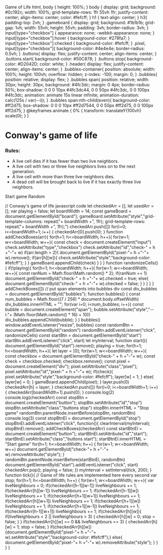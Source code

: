   Game of Life   html, body { height: 100%; } body { display: grid; background: #0c192c; width: 100%; grid-template-rows: 1fr 55vh 1fr; justify-content: center; align-items: center; color: #fefcff; } h1 { text-align: center; } h3{ padding-top: 2vh; } .gameboard { display: grid; background: #1b1b1b; grid-gap: 1vh; width: 55vh; height: 55vh; padding: 3vh; border-radius: 3vh; } input\[type="checkbox"\] { appearance: none; -webkit-appearance: none; } input\[type="checkbox"\]:hover { background-color: #278fa7; } input\[type="checkbox"\]:checked { background-color: #fefcff; } .pixel, input\[type="checkbox"\]{ background-color: #4e4e4e; border-radius: 0.5vh; } .buttons{ display: flex; justify-content: center; align-items: center; } .buttons.start{ background-color: #50C878; } .buttons.stop{ background-color: #D2042D; color: white; } .header{ display: flex; justify-content: center; align-items: center; } .bubbles-container{ position: absolute; width: 100%; height: 100vh; overflow: hidden; z-index: -100; margin: 0; } .bubbles{ position: relative; display: flex; } .bubbles span{ position: relative; width: 30px; height: 30px; background: #4fc3dc; margin: 0 4px; border-radius: 50%; box-shadow: 0 0 0 10px #4fc3dc44, 0 0 50px #4fc3dc, 0 0 100px #4fc3dc; animation: animate 15s linear infinite; animation-duration: calc(125s / var(--i)); } .bubbles span:nth-child(even){ background-color: #ff2d75; box-shadow: 0 0 0 10px #ff2d7544, 0 0 50px #ff2d75, 0 0 100px #ff2d75; } @keyframes animate { 0% { transform: translateY(100vh) scale(0); } }

Conway's game of life
=====================

### Rules:

*   A live cell dies if it has fewer than two live neighbors.
*   A live cell with two or three live neighbors lives on to the next generation.
*   A live cell with more than three live neighbors dies.
*   A dead cell will be brought back to live if it has exactly three live neighbors.

Start game Random

// Conway's game of life javascript code let checkedArr = \[\]; let usedArr = \[\]; var playing = false; let boardWidth = 14; const gameBoard = document.getElementById("board"); gameBoard.setAttribute("style","grid-template-columns: repeat("+ boardWidth +", 1fr); grid-template-rows: repeat("+ boardWidth +", 1fr);") checkedArr.push(\[\]) for(i=0; i<=boardWidth+1; i++) { checkedArr\[0\].push(0); } function addCheckBoxes(arr){ for(h=1; h<=boardWidth; h++){ for(w=1; w<=boardWidth; w++){ const check = document.createElement("input") check.setAttribute("type","checkbox") check.setAttribute("id","check-" + h +"-"+ w) if(arr.length > 2){ document.getElementById("pixel-"+ h +"-"+ w).remove(); if(arr\[h\]\[w\]){ check.setAttribute("style","background-color: #fefcff"); } } gameBoard.appendChild(check) } } } function randomizeCells(){ if(!playing){ for(h=1; h<=boardWidth; h++){ for(w=1; w<=boardWidth; w++){ const ranNum = Math.floor(Math.random() \* 2); if(ranNum == 1) document.getElementById("check-" + h +"-"+ w).checked = true; else{ document.getElementById("check-" + h +"-"+ w).checked = false; } } } } } addCheckBoxes(\[\]) // put span elements into bubbles div const div\_bubbles = document.getElementById("bubbles"); function bubbles() { const num\_bubbles = Math.floor((7 / 256) \* document.body.offsetWidth) div\_bubbles.innerHTML = ""; for(var i=0; i<num\_bubbles; i++){ const bubble = document.createElement("span"); bubble.setAttribute("style","--i:"+ (Math.floor(Math.random() \* 16) + 10)) div\_bubbles.appendChild(bubble); } } bubbles() window.addEventListener("resize", bubbles) const randomBtn = document.getElementById("random") randomBtn.addEventListener("click", randomizeCells) const startBtn = document.getElementById("start") startBtn.addEventListener("click", start) let myInterval; function start(){ document.getElementById("start").remove(); playing = true; for(h=1; h<=boardWidth; h++){ let layer = \[0\]; for(w=1; w<=boardWidth; w++){ const checkbox = document.getElementById("check-" + h +"-"+ w); const check = checkbox.checked; checkbox.remove(); const pixel = document.createElement("div"); pixel.setAttribute("class","pixel"); pixel.setAttribute("id","pixel-" + h +"-"+ w); if(check){ pixel.setAttribute("style","background-color: #fefcff"); layer\[w\] = 1; } else{ layer\[w\] = 0; } gameBoard.appendChild(pixel); } layer.push(0) checkedArr\[h\] = layer; } checkedArr.push(\[\]) for(i=0; i<=boardWidth+1; i++) { checkedArr\[boardWidth+1\].push(0); } console.log(2) console.log(checkedArr) const stopBtn = document.createElement("button"); stopBtn.setAttribute("id","stop") stopBtn.setAttribute("class","buttons stop") stopBtn.innerHTML = "Stop game" randomBtn.parentNode.insertBefore(stopBtn, randomBtn) console.log(3) const stopBtnEl = document.getElementById("stop") stopBtnEl.addEventListener("click", function(){ clearInterval(myInterval); stopBtnEl.remove(); addCheckBoxes(checkedArr) const startBtnEl = document.createElement("button"); startBtnEl.setAttribute("id","start"); startBtnEl.setAttribute("class","buttons start"); startBtnEl.innerHTML = "Start game" for(h=1; h<=boardWidth; h++) { for(w=1; w<=boardWidth; w++) document.getElementById("check-"+ h +"-"+ w).removeAttribute("style"); } randomBtn.parentNode.insertBefore(startBtnEl, randomBtn) document.getElementById("start").addEventListener("click", start) checkedArr.pop(); playing = false; }) myInterval = setInterval(tick, 200); } function tick(){ // Game of life rules are implemented here every second var stop; for(h=1; h<=boardWidth; h++) { for(w=1; w<=boardWidth; w++){ var liveNeighbours = 0; if(checkedArr\[h-1\]\[w-1\]) liveNeighbours += 1; if(checkedArr\[h\]\[w-1\]) liveNeighbours += 1; if(checkedArr\[h-1\]\[w\]) liveNeighbours += 1; if(checkedArr\[h+1\]\[w+1\]) liveNeighbours += 1; if(checkedArr\[h\]\[w+1\]) liveNeighbours += 1; if(checkedArr\[h+1\]\[w\]) liveNeighbours += 1; if(checkedArr\[h+1\]\[w-1\]) liveNeighbours += 1; if(checkedArr\[h-1\]\[w+1\]) liveNeighbours += 1; if(checkedArr\[h\]\[w\]){ if(liveNeighbours < 2 || liveNeighbours > 3) { checkedArr\[h\]\[w\] = 0; stop = false; } } if(checkedArr\[h\]\[w\] == 0 && liveNeighbours == 3) { checkedArr\[h\]\[w\] = 1; stop = false; } if(checkedArr\[h\]\[w\]) {document.getElementById("pixel-"+ h +"-"+ w).setAttribute("style","background-color: #fefcff");} else{ document.getElementById("pixel-"+ h +"-"+ w).removeAttribute("style"); } } } }